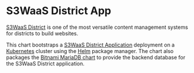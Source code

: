 # S3WaaS District App

[S3WaaS District](https://s3waas.gov.in/) is one of the most versatile content management systems for districts to build websites.

This chart bootstraps a [S3WaaS District Application](https://github.com/S3WaaS/helm-catalog) deployment on a [Kubernetes](http://kubernetes.io) cluster using the [Helm](https://helm.sh) package manager. The chart also packages the [Bitnami MariaDB chart](https://github.com/kubernetes/charts/tree/master/stable/mariadb) to provide the backend database for the S3WaaS District application.
